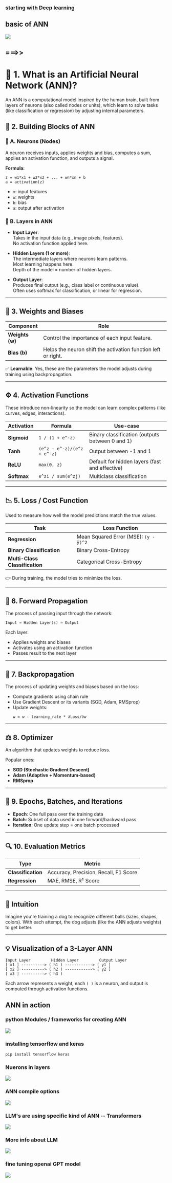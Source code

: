 ### starting with Deep learning 

## basic of ANN

<img src="ann1.png">

## ===>>

# 🔵 1. What is an Artificial Neural Network (ANN)?

An ANN is a computational model inspired by the human brain, built from layers of neurons (also called nodes or units), which learn to solve tasks (like classification or regression) by adjusting internal parameters.

## 🧠 2. Building Blocks of ANN

### 🔹 A. Neurons (Nodes)

A neuron receives inputs, applies weights and bias, computes a sum, applies an activation function, and outputs a signal.

**Formula:**

```
z = w1*x1 + w2*x2 + ... + wn*xn + b
a = activation(z)
```

- `x`: input features  
- `w`: weights  
- `b`: bias  
- `a`: output after activation  

### 🔹 B. Layers in ANN

- **Input Layer**:  
    Takes in the input data (e.g., image pixels, features).  
    No activation function applied here.

- **Hidden Layers (1 or more)**:  
    The intermediate layers where neurons learn patterns.  
    Most learning happens here.  
    Depth of the model = number of hidden layers.

- **Output Layer**:  
    Produces final output (e.g., class label or continuous value).  
    Often uses softmax for classification, or linear for regression.

---

## 🧮 3. Weights and Biases

| Component | Role |
|-----------|------|
| **Weights (w)** | Control the importance of each input feature. |
| **Bias (b)** | Helps the neuron shift the activation function left or right. |

✅ **Learnable**: Yes, these are the parameters the model adjusts during training using backpropagation.

---

## ⚙️ 4. Activation Functions

These introduce non-linearity so the model can learn complex patterns (like curves, edges, interactions).

| Activation | Formula | Use-case |
|------------|---------|----------|
| **Sigmoid** | `1 / (1 + e^-z)` | Binary classification (outputs between 0 and 1) |
| **Tanh** | `(e^z - e^-z)/(e^z + e^-z)` | Output between -1 and 1 |
| **ReLU** | `max(0, z)` | Default for hidden layers (fast and effective) |
| **Softmax** | `e^zi / sum(e^zj)` | Multiclass classification |

---

## 📉 5. Loss / Cost Function

Used to measure how well the model predictions match the true values.

| Task | Loss Function |
|------|---------------|
| **Regression** | Mean Squared Error (MSE): `(y - ŷ)^2` |
| **Binary Classification** | Binary Cross-Entropy |
| **Multi-Class Classification** | Categorical Cross-Entropy |

👉 During training, the model tries to minimize the loss.

---

## 🔁 6. Forward Propagation

The process of passing input through the network:

```
Input → Hidden Layer(s) → Output
```

Each layer:
- Applies weights and biases
- Activates using an activation function
- Passes result to the next layer

---

## 🔄 7. Backpropagation

The process of updating weights and biases based on the loss:
- Compute gradients using chain rule
- Use Gradient Descent or its variants (SGD, Adam, RMSprop)
- Update weights:  
    ```
    w = w - learning_rate * ∂Loss/∂w
    ```

---

## ⚖️ 8. Optimizer

An algorithm that updates weights to reduce loss.

Popular ones:
- **SGD (Stochastic Gradient Descent)**
- **Adam (Adaptive + Momentum-based)**
- **RMSprop**

---

## 🧮 9. Epochs, Batches, and Iterations

- **Epoch**: One full pass over the training data  
- **Batch**: Subset of data used in one forward/backward pass  
- **Iteration**: One update step = one batch processed  

---

## 🔍 10. Evaluation Metrics

| Type | Metric |
|------|--------|
| **Classification** | Accuracy, Precision, Recall, F1 Score |
| **Regression** | MAE, RMSE, R² Score |

---

## 🧠 Intuition

Imagine you're training a dog to recognize different balls (sizes, shapes, colors). With each attempt, the dog adjusts (like the ANN adjusts weights) to get better.

---

## 💡 Visualization of a 3-Layer ANN

```
Input Layer         Hidden Layer         Output Layer
[ x1 ] ----------> ( h1 ) ------------> [ y1 ]
[ x2 ] ----------> ( h2 ) ------------> [ y2 ]
[ x3 ] ----------> ( h3 )
```

Each arrow represents a weight, each `( )` is a neuron, and output is computed through activation functions.

## ANN in action 

### python Modules / frameworks for creating ANN 

<img src="ann2.png">

### installing tensorflow and keras 

```
pip install tensorflow keras

```
### Nuerons in layers 

<img src="layer1.png">

### ANN compile options 

<img src="layer2.png">

### LLM's are using specific kind of ANN -- Transformers 

<img src="layer3.png">

### More info about LLM 

<img src="layer4.png">

### fine tuning openai GPT model 

<img src="layer5.png">


